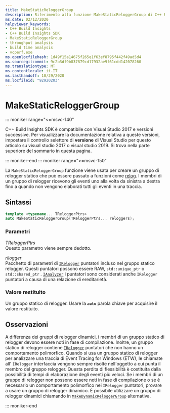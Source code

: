 ```yaml
---
title: MakeStaticReloggerGroup
description: Riferimento alla funzione MakeStaticReloggerGroup di C++ Build Insights SDK.
ms.date: 02/12/2020
helpviewer_keywords:
- C++ Build Insights
- C++ Build Insights SDK
- MakeStaticReloggerGroup
- throughput analysis
- build time analysis
- vcperf.exe
ms.openlocfilehash: 1d49f15a14675f265e1f63ef8795f442f49ad5d4
ms.sourcegitcommit: 9c2b3df9b837879cd17932ae9f61cdd142078260
ms.translationtype: MT
ms.contentlocale: it-IT
ms.lasthandoff: 10/29/2020
ms.locfileid: "92920203"
---
```

# <a name="makestaticreloggergroup"></a>MakeStaticReloggerGroup

::: moniker range="<=msvc-140"

C++ Build Insights SDK è compatibile con Visual Studio 2017 e versioni successive. Per visualizzare la documentazione relativa a queste versioni, impostare il controllo selettore di **versione** di Visual Studio per questo articolo su visual studio 2017 o visual studio 2019. Si trova nella parte superiore del sommario in questa pagina.

::: moniker-end
::: moniker range=">=msvc-150"

La `MakeStaticReloggerGroup` funzione viene usata per creare un gruppo di relogger statico che può essere passato a funzioni come [relog](relog.md). I membri di un gruppo di relogger ricevono gli eventi uno alla volta da sinistra a destra fino a quando non vengono elaborati tutti gli eventi in una traccia.

## <a name="syntax"></a>Sintassi

```cpp
template <typename... TReloggerPtrs>
auto MakeStaticReloggerGroup(TReloggerPtrs... reloggers);
```

### <a name="parameters"></a>Parametri

*TReloggerPtrs*\
Questo parametro viene sempre dedotto.

*rilogger*\
Pacchetto di parametri di [`IRelogger`](../other-types/irelogger-class.md) puntatori incluso nel gruppo statico relogger. Questi puntatori possono essere RAW, `std::unique_ptr` o `std::shared_ptr` . [`IAnalyzer`](../other-types/ianalyzer-class.md) i puntatori sono considerati anche `IRelogger` puntatori a causa di una relazione di ereditarietà.

### <a name="return-value"></a>Valore restituito

Un gruppo statico di relogger. Usare la **`auto`** parola chiave per acquisire il valore restituito.

## <a name="remarks"></a>Osservazioni

A differenza dei gruppi di relogger dinamici, i membri di un gruppo statico di relogger devono essere noti in fase di compilazione. Inoltre, un gruppo statico di relogger contiene [`IRelogger`](../other-types/irelogger-class.md) puntatori che non hanno un comportamento polimorfico. Quando si usa un gruppo statico di relogger per analizzare una traccia di Event Tracing for Windows (ETW), le chiamate all' `IRelogger` interfaccia vengono sempre risolte nell'oggetto a cui punta il membro del gruppo relogger. Questa perdita di flessibilità è costituita dalla possibilità di tempi di elaborazione degli eventi più veloci. Se i membri di un gruppo di relogger non possono essere noti in fase di compilazione o se è necessario un comportamento polimorfico nei `IRelogger` puntatori, provare a usare un gruppo di relogger dinamico. È possibile utilizzare un gruppo di relogger dinamici chiamando in [`MakeDynamicReloggerGroup`](make-dynamic-relogger-group.md) alternativa.

::: moniker-end
